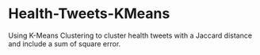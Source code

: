 # Health-Tweets-KMeans
Using K-Means Clustering to cluster health tweets with a Jaccard distance and include a sum of square error.
